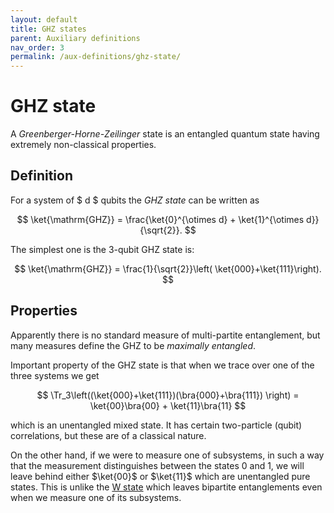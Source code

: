```yaml
---
layout: default
title: GHZ states
parent: Auxiliary definitions
nav_order: 3
permalink: /aux-definitions/ghz-state/
---
```

# GHZ state

A *Greenberger-Horne-Zeilinger* state is an entangled quantum state
having extremely non-classical properties.

## Definition

For a system of $ d $ qubits the *GHZ state* can be written as

$$
\ket{\mathrm{GHZ}} = \frac{\ket{0}^{\otimes d} +
\ket{1}^{\otimes d}}{\sqrt{2}}.
$$

The simplest one is the 3-qubit GHZ state is:

$$
\ket{\mathrm{GHZ}} = \frac{1}{\sqrt{2}}\left( \ket{000}+\ket{111}\right).
$$

## Properties

Apparently there is no standard measure of multi-partite entanglement,
but many measures define the GHZ to be *maximally entangled*.

Important property of the GHZ state is that when we trace over one of
the three systems we get

$$
\Tr_3\left((\ket{000}+\ket{111})(\bra{000}+\bra{111}) \right) =
\ket{00}\bra{00} + \ket{11}\bra{11}
$$

which is an unentangled mixed state. It has certain two-particle (qubit)
correlations, but these are of a classical nature.

On the other hand, if we were to measure one of subsystems, in such a
way that the measurement distinguishes between the states 0 and 1, we
will leave behind either $\ket{00}$ or $\ket{11}$ which are unentangled
pure states. This is unlike the [W state](/aux-definitions/w-state) which
leaves bipartite entanglements even when we measure one of its
subsystems.
